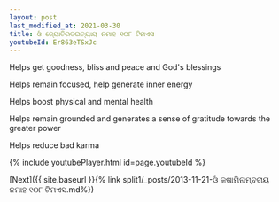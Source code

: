 ```yaml
---
layout: post
last_modified_at: 2021-03-30
title: ଓଁ ଜ୍ୟୋତିରଡଇତ୍ୟାୟ ନମାହ ୧୦୮ ଟିମଏସ
youtubeId: Er863eTSxJc
---
```

 
 
Helps get goodness, bliss and peace and God's blessings
 
Helps remain focused, help generate inner energy 
 
Helps boost physical and mental health 
 
Helps remain grounded and generates a sense of gratitude towards the greater power 
 
Helps reduce bad karma
 
 
 
 


{% include youtubePlayer.html id=page.youtubeId %}
 
[Next]({{ site.baseurl }}{% link  split1/_posts/2013-11-21-ଓଁ କଷାମିନାମ୍ବରାୟ ନମାହ ୧୦୮ ଟିମଏସ.md%})
 
